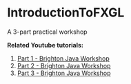 # IntroductionToFXGL
A 3-part practical workshop

**Related Youtube tutorials:**
 1. [Part 1 - Brighton Java Workshop](https://www.youtube.com/watch?v=LhmlFC6KE2Q)
 2. [Part 2 - Brighton Java Workshop](https://www.youtube.com/watch?v=OXNbqMD8tgY)
 3. [Part 3 - Brighton Java Workshop](https://www.youtube.com/watch?v=8alLIUHnJC0)

